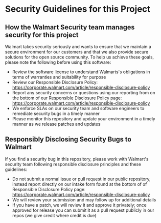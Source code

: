 # Security Guidelines for this Project

## How the Walmart Security team manages security for this project
Walmart takes security seriously and wants to ensure that we maintain a secure environment for our customers and that we also provide secure solutions for the open source community. To help us achieve these goals, please note the following before using this software:

  - Review the software license to understand Walmarts's obligations in terms of warranties and suitability for purpose
  - Review our Responsible Disclosure Policy: https://corporate.walmart.com/article/responsible-disclosure-policy
  - Report any security concerns or questions using our reporting from on the bottom of our Responsible Disclosure Policy page: https://corporate.walmart.com/article/responsible-disclosure-policy 
  - We enforce SLAs on our security team and software engineers to remediate security bugs in a timely manner
  - Please monitor this repository and update your environment in a timely manner as we release patches and updates

## Responsibly Disclosing Security Bugs to Walmart
If you find a security bug in this repository, please work with Walmart's security team following responsible disclosure principles and these guidelines: 

  - Do not submit a normal issue or pull request in our public repository, instead report directly on our intake form found at the bottom of of Responsible Disclosure Policy page: https://corporate.walmart.com/article/responsible-disclosure-policy 
  - We will review your submission and may follow up for additional details
  - If you have a patch, we will review it and approve it privately; once approved for release you can submit it as a pull request publicly in our repos (we give credit where credit is due)
